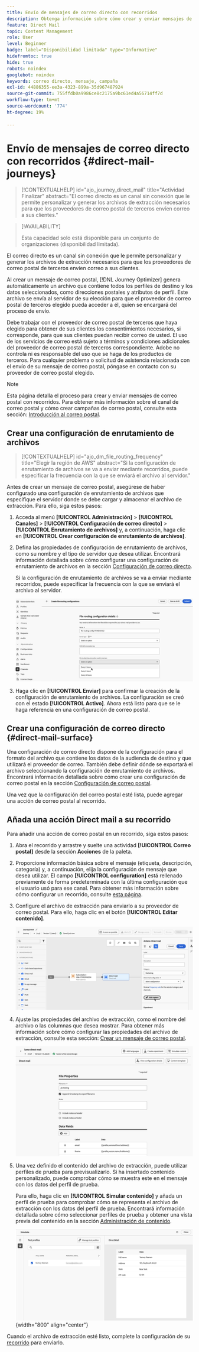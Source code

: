 ```yaml
---
title: Envío de mensajes de correo directo con recorridos
description: Obtenga información sobre cómo crear y enviar mensajes de correo postal con recorridos.
feature: Direct Mail
topic: Content Management
role: User
level: Beginner
badge: label="Disponibilidad limitada" type="Informative"
hidefromtoc: true
hide: true
robots: noindex
googlebot: noindex
keywords: correo directo, mensaje, campaña
exl-id: 44886355-ee3a-4323-899a-35d967487924
source-git-commit: 755ffdb0a9986ce8c2175a9bc61ed4a56714ff7d
workflow-type: tm+mt
source-wordcount: '774'
ht-degree: 19%

---
```


# Envío de mensajes de correo directo con recorridos {#direct-mail-journeys}

>[!CONTEXTUALHELP]
>id="ajo_journey_direct_mail"
>title="Actividad Finalizar"
>abstract="El correo directo es un canal sin conexión que le permite personalizar y generar los archivos de extracción necesarios para que los proveedores de correo postal de terceros envíen correo a sus clientes."

>[!AVAILABILITY]
>
>Esta capacidad solo está disponible para un conjunto de organizaciones (disponibilidad limitada).

El correo directo es un canal sin conexión que le permite personalizar y generar los archivos de extracción necesarios para que los proveedores de correo postal de terceros envíen correo a sus clientes.

Al crear un mensaje de correo postal, [!DNL Journey Optimizer] genera automáticamente un archivo que contiene todos los perfiles de destino y los datos seleccionados, como direcciones postales y atributos de perfil. Este archivo se envía al servidor de su elección para que el proveedor de correo postal de terceros elegido pueda acceder a él, quien se encargará del proceso de envío.

Debe trabajar con el proveedor de correo postal de terceros que haya elegido para obtener de sus clientes los consentimientos necesarios, si corresponde, para que sus clientes puedan recibir correo de usted. El uso de los servicios de correo está sujeto a términos y condiciones adicionales del proveedor de correo postal de terceros correspondiente. Adobe no controla ni es responsable del uso que se haga de los productos de terceros. Para cualquier problema o solicitud de asistencia relacionada con el envío de su mensaje de correo postal, póngase en contacto con su proveedor de correo postal elegido.

>[!NOTE]
>
>Esta página detalla el proceso para crear y enviar mensajes de correo postal con recorridos. Para obtener más información sobre el canal de correo postal y cómo crear campañas de correo postal, consulte esta sección: [Introducción al correo postal](../direct-mail/get-started-direct-mail.md).

## Crear una configuración de enrutamiento de archivos

>[!CONTEXTUALHELP]
>id="ajo_dm_file_routing_frequency"
>title="Elegir la región de AWS"
>abstract="Si la configuración de enrutamiento de archivos se va a enviar mediante recorridos, puede especificar la frecuencia con la que se enviará el archivo al servidor."

Antes de crear un mensaje de correo postal, asegúrese de haber configurado una configuración de enrutamiento de archivos que especifique el servidor donde se debe cargar y almacenar el archivo de extracción. Para ello, siga estos pasos:

1. Acceda al menú **[!UICONTROL Administración]** > **[!UICONTROL Canales]** > **[!UICONTROL Configuración de correo directo]** > **[!UICONTROL Enrutamiento de archivos]** y, a continuación, haga clic en **[!UICONTROL Crear configuración de enrutamiento de archivos]**.

1. Defina las propiedades de configuración de enrutamiento de archivos, como su nombre y el tipo de servidor que desea utilizar. Encontrará información detallada sobre cómo configurar una configuración de enrutamiento de archivos en la sección [Configuración de correo directo](../direct-mail/direct-mail-configuration.md#file-routing-configuration).

   Si la configuración de enrutamiento de archivos se va a enviar mediante recorridos, puede especificar la frecuencia con la que se enviará el archivo al servidor.

   ![](assets/file-routing-journey.png)

1. Haga clic en **[!UICONTROL Enviar]** para confirmar la creación de la configuración de enrutamiento de archivos. La configuración se creó con el estado **[!UICONTROL Activo]**. Ahora está listo para que se le haga referencia en una configuración de correo postal.

## Crear una configuración de correo directo {#direct-mail-surface}

Una configuración de correo directo dispone de la configuración para el formato del archivo que contiene los datos de la audiencia de destino y que utilizará el proveedor de correo. También debe definir dónde se exportará el archivo seleccionando la configuración de enrutamiento de archivos. Encontrará información detallada sobre cómo crear una configuración de correo postal en la sección [Configuración de correo postal](../direct-mail/direct-mail-configuration.md#file-routing-configuration).

Una vez que la configuración del correo postal esté lista, puede agregar una acción de correo postal al recorrido.

## Añada una acción Direct mail a su recorrido

Para añadir una acción de correo postal en un recorrido, siga estos pasos:

1. Abra el recorrido y arrastre y suelte una actividad **[!UICONTROL Correo postal]** desde la sección **Acciones** de la paleta.

1. Proporcione información básica sobre el mensaje (etiqueta, descripción, categoría) y, a continuación, elija la configuración de mensaje que desea utilizar. El campo **[!UICONTROL configuration]** está rellenado previamente de forma predeterminada con la última configuración que el usuario usó para ese canal. Para obtener más información sobre cómo configurar un recorrido, consulte [esta página](../building-journeys/journey-gs.md).

1. Configure el archivo de extracción para enviarlo a su proveedor de correo postal. Para ello, haga clic en el botón **[!UICONTROL Editar contenido]**.

   ![](assets/direct-mail-add-journey.png)

1. Ajuste las propiedades del archivo de extracción, como el nombre del archivo o las columnas que desea mostrar. Para obtener más información sobre cómo configurar las propiedades del archivo de extracción, consulte esta sección: [Crear un mensaje de correo postal](../direct-mail/create-direct-mail.md#extraction-file).

   ![](assets/direct-mail-journey-content.png)

1. Una vez definido el contenido del archivo de extracción, puede utilizar perfiles de prueba para previsualizarlo. Si ha insertado contenido personalizado, puede comprobar cómo se muestra este en el mensaje con los datos del perfil de prueba.

   Para ello, haga clic en **[!UICONTROL Simular contenido]** y añada un perfil de prueba para comprobar cómo se representa el archivo de extracción con los datos del perfil de prueba. Encontrará información detallada sobre cómo seleccionar perfiles de prueba y obtener una vista previa del contenido en la sección [Administración de contenido](../content-management/preview-test.md).

   ![](assets/direct-mail-simulate.png){width="800" align="center"}

Cuando el archivo de extracción esté listo, complete la configuración de su [recorrido](../building-journeys/journey-gs.md) para enviarlo.
